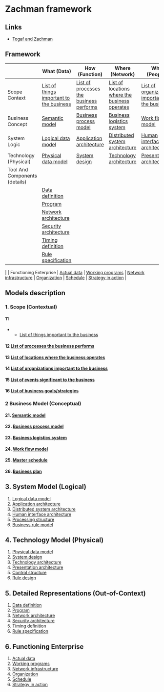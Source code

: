 # Zachman framework

## Links
* [Togaf and Zachman](https://pubs.opengroup.org/architecture/togaf8-doc/arch/chap39.html)

## Framework 
| | What (Data) | How (Function) | Where (Network) | Who (People) | When (Time) | Why (Motivation) |
|---|---|---|---|---|---|---|
| Scope Context | [List of things important to the business](https://pubs.opengroup.org/architecture/togaf8-doc/arch/chap39.html#tag_39_03_01) | [List of processes the business performs](https://pubs.opengroup.org/architecture/togaf8-doc/arch/chap39.html#tag_39_04_01) | [List of locations where the business operates](https://pubs.opengroup.org/architecture/togaf8-doc/arch/chap39.html#tag_39_05_01) | [List of organizations important to the business](https://pubs.opengroup.org/architecture/togaf8-doc/arch/chap39.html#tag_39_06_01) | [List of events significant to the business](https://pubs.opengroup.org/architecture/togaf8-doc/arch/chap39.html#tag_39_07_01) | [List of business goals/strategies](https://pubs.opengroup.org/architecture/togaf8-doc/arch/chap39.html#tag_39_08_01) |
| Business Concept | [Semantic model](https://pubs.opengroup.org/architecture/togaf8-doc/arch/chap39.html#tag_39_03_02) | [Business process model](https://pubs.opengroup.org/architecture/togaf8-doc/arch/chap39.html#tag_39_04_02) | [Business logistics system](https://pubs.opengroup.org/architecture/togaf8-doc/arch/chap39.html#tag_39_05_02) | [Work flow model](https://pubs.opengroup.org/architecture/togaf8-doc/arch/chap39.html#tag_39_06_02) | [Master schedule](https://pubs.opengroup.org/architecture/togaf8-doc/arch/chap39.html#tag_39_07_02) | [Business plan](https://pubs.opengroup.org/architecture/togaf8-doc/arch/chap39.html#tag_39_08_02) |
| System Logic | [Logical data model](https://pubs.opengroup.org/architecture/togaf8-doc/arch/chap39.html#tag_39_03_03) | [Application architecture](https://pubs.opengroup.org/architecture/togaf8-doc/arch/chap39.html#tag_39_04_03) | [Distributed system architecture](https://pubs.opengroup.org/architecture/togaf8-doc/arch/chap39.html#tag_39_05_03) | [Human interface architecture](https://pubs.opengroup.org/architecture/togaf8-doc/arch/chap39.html#tag_39_06_03) | [Processing structure](https://pubs.opengroup.org/architecture/togaf8-doc/arch/chap39.html#tag_39_07_03) | [Business rule model](https://pubs.opengroup.org/architecture/togaf8-doc/arch/chap39.html#tag_39_08_03) |
| Technology (Physical) | [Physical data model](https://pubs.opengroup.org/architecture/togaf8-doc/arch/chap39.html#tag_39_03_04) | [System design](https://pubs.opengroup.org/architecture/togaf8-doc/arch/chap39.html#tag_39_04_04) | [Technology architecture](https://pubs.opengroup.org/architecture/togaf8-doc/arch/chap39.html#tag_39_05_04) | [Presentation architecture](https://pubs.opengroup.org/architecture/togaf8-doc/arch/chap39.html#tag_39_06_04) | [Control structure](https://pubs.opengroup.org/architecture/togaf8-doc/arch/chap39.html#tag_39_07_04) | [Rule design](https://pubs.opengroup.org/architecture/togaf8-doc/arch/chap39.html#tag_39_08_04) |
| Tool And Components (details) 
	| [Data definition](https://pubs.opengroup.org/architecture/togaf8-doc/arch/chap39.html#tag_39_03_05) 
	| [Program](https://pubs.opengroup.org/architecture/togaf8-doc/arch/chap39.html#tag_39_04_05) 
	| [Network architecture](https://pubs.opengroup.org/architecture/togaf8-doc/arch/chap39.html#tag_39_05_05) 
	| [Security architecture](https://pubs.opengroup.org/architecture/togaf8-doc/arch/chap39.html#tag_39_06_05) 
	| [Timing definition](https://pubs.opengroup.org/architecture/togaf8-doc/arch/chap39.html#tag_39_07_05) 
	| [Rule specification](https://pubs.opengroup.org/architecture/togaf8-doc/arch/chap39.html#tag_39_08_05) 
|
| Functioning Enterprise 
	| [Actual data](https://pubs.opengroup.org/architecture/togaf8-doc/arch/chap39.html#tag_39_03_06) 
	| [Working programs](https://pubs.opengroup.org/architecture/togaf8-doc/arch/chap39.html#tag_39_04_06) 
	| [Network infrastructure](https://pubs.opengroup.org/architecture/togaf8-doc/arch/chap39.html#tag_39_05_06) 
	| [Organization](https://pubs.opengroup.org/architecture/togaf8-doc/arch/chap39.html#tag_39_06_06) 
	| [Schedule](https://pubs.opengroup.org/architecture/togaf8-doc/arch/chap39.html#tag_39_07_06) 
	| [Strategy in action](https://pubs.opengroup.org/architecture/togaf8-doc/arch/chap39.html#tag_39_08_06) 
|

## Models description

### 1. Scope (Contextual)
#### 11
  *  
	* [List of things important to the business](https://pubs.opengroup.org/architecture/togaf8-doc/arch/chap39.html#tag_39_03_01)
#### 12 [List of processes the business performs](https://pubs.opengroup.org/architecture/togaf8-doc/arch/chap39.html#tag_39_04_01)
#### 13 [List of locations where the business operates](https://pubs.opengroup.org/architecture/togaf8-doc/arch/chap39.html#tag_39_05_01)
#### 14 [List of organizations important to the business](https://pubs.opengroup.org/architecture/togaf8-doc/arch/chap39.html#tag_39_06_01)
#### 15 [List of events significant to the business](https://pubs.opengroup.org/architecture/togaf8-doc/arch/chap39.html#tag_39_07_01)
#### 16 [List of business goals/strategies](https://pubs.opengroup.org/architecture/togaf8-doc/arch/chap39.html#tag_39_08_01)

### 2 Business Model (Conceptual)
#### 21. [Semantic model](https://pubs.opengroup.org/architecture/togaf8-doc/arch/chap39.html#tag_39_03_02)
#### 22. [Business process model](https://pubs.opengroup.org/architecture/togaf8-doc/arch/chap39.html#tag_39_04_02)
#### 23. [Business logistics system](https://pubs.opengroup.org/architecture/togaf8-doc/arch/chap39.html#tag_39_05_02)
#### 24. [Work flow model](https://pubs.opengroup.org/architecture/togaf8-doc/arch/chap39.html#tag_39_06_02)
#### 25. [Master schedule](https://pubs.opengroup.org/architecture/togaf8-doc/arch/chap39.html#tag_39_07_02)
#### 26. [Business plan](https://pubs.opengroup.org/architecture/togaf8-doc/arch/chap39.html#tag_39_08_02)

## 3. System Model (Logical)
1. [Logical data model](https://pubs.opengroup.org/architecture/togaf8-doc/arch/chap39.html#tag_39_03_03)
2. [Application architecture](https://pubs.opengroup.org/architecture/togaf8-doc/arch/chap39.html#tag_39_04_03)
3. [Distributed system architecture](https://pubs.opengroup.org/architecture/togaf8-doc/arch/chap39.html#tag_39_05_03)
4. [Human interface architecture](https://pubs.opengroup.org/architecture/togaf8-doc/arch/chap39.html#tag_39_06_03)
5. [Processing structure](https://pubs.opengroup.org/architecture/togaf8-doc/arch/chap39.html#tag_39_07_03)
6. [Business rule model](https://pubs.opengroup.org/architecture/togaf8-doc/arch/chap39.html#tag_39_08_03)

## 4. Technology Model (Physical)
1. [Physical data model](https://pubs.opengroup.org/architecture/togaf8-doc/arch/chap39.html#tag_39_03_04)
2. [System design](https://pubs.opengroup.org/architecture/togaf8-doc/arch/chap39.html#tag_39_04_04)
3. [Technology architecture](https://pubs.opengroup.org/architecture/togaf8-doc/arch/chap39.html#tag_39_05_04)
4. [Presentation architecture](https://pubs.opengroup.org/architecture/togaf8-doc/arch/chap39.html#tag_39_06_04)
5. [Control structure](https://pubs.opengroup.org/architecture/togaf8-doc/arch/chap39.html#tag_39_07_04)
6. [Rule design](https://pubs.opengroup.org/architecture/togaf8-doc/arch/chap39.html#tag_39_08_04)

## 5. Detailed Representations (Out-of-Context)
1. [Data definition](https://pubs.opengroup.org/architecture/togaf8-doc/arch/chap39.html#tag_39_03_05)
2. [Program](https://pubs.opengroup.org/architecture/togaf8-doc/arch/chap39.html#tag_39_04_05)
3. [Network architecture](https://pubs.opengroup.org/architecture/togaf8-doc/arch/chap39.html#tag_39_05_05)
4. [Security architecture](https://pubs.opengroup.org/architecture/togaf8-doc/arch/chap39.html#tag_39_06_05)
5. [Timing definition](https://pubs.opengroup.org/architecture/togaf8-doc/arch/chap39.html#tag_39_07_05)
6. [Rule specification](https://pubs.opengroup.org/architecture/togaf8-doc/arch/chap39.html#tag_39_08_05)

## 6. Functioning Enterprise
1. [Actual data](https://pubs.opengroup.org/architecture/togaf8-doc/arch/chap39.html#tag_39_03_06)
2. [Working programs](https://pubs.opengroup.org/architecture/togaf8-doc/arch/chap39.html#tag_39_04_06)
3. [Network infrastructure](https://pubs.opengroup.org/architecture/togaf8-doc/arch/chap39.html#tag_39_05_06)
4. [Organization](https://pubs.opengroup.org/architecture/togaf8-doc/arch/chap39.html#tag_39_06_06)
5. [Schedule](https://pubs.opengroup.org/architecture/togaf8-doc/arch/chap39.html#tag_39_07_06)
6. [Strategy in action](https://pubs.opengroup.org/architecture/togaf8-doc/arch/chap39.html#tag_39_08_06)
